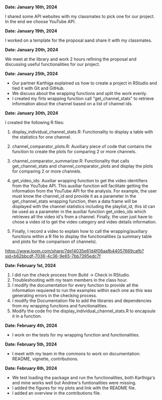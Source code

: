 **Date: January 16th, 2024**

I shared some API websites with my classmates to pick one for our project.
In the end we choose YouTube API.

**Date: January 19th, 2024**

I worked on a template for the proposal aand share it with my classmates.

**Date: January 20th, 2024**

We meet at the library and work 2 hours refining the proposal and discussing useful functionalities for our project.

**Date: January 25th, 2024**

- Our partner Karthiga explained us how to create a project in RStudio and tied it with Git and GitHub.
- We discuss about the wrapping functions and split the work evenly.
- I created my firts wrapping function call "get_channel_stats" to retrieve information about the channel based on a list of channel ids.

**Date: January 30th, 2024**

I created the following R files: 

  1. display_individual_channel_stats.R: Functionality to display a table with the statistics for one channel.
  2. channel_comparator_plots.R: Auxiliary piece of code that contains the function to create the plots for comparing 2 or   more channels.
  3. channel_comparator_summarizer.R: Functionality that calls get_channel_stats and channel_comparator_plots and display   the plots for comparing 2 or more channels.
  4. get_video_ids: Auxiliar wrapping function to get the video identifiers from the YouTube API. This auxiliar function will facilitate getting the information from the YouTube API for the analysis. For example,  the user must know the channel_id and provide it as a parameter in the get_channel_stats wrapping function, then a data frame will be displayed with the channel statistics including the playlist_id, this id can be used as a parameter in the auxiliar function get_video_ids which retrieves all the video id's from a channel. Finally, the user just have to chose a video id to get the video category and video details information.

  5. Finally, I record a video to explain how to call the wrapping/auxiliary functions within a R file to display the functionalities (a summary table and plots for the comparison of channels).

https://www.loom.com/share/7de14035e61d4f08aafb44057669cafb?sid=b62bbcdf-7036-4c36-9e65-7bb7395edc7f

**Date: February 1st, 2024**

1. I did run the check process from Build -> Check in RStudio.
2. Troubleshooting with my team members in the class hour.
3. I modify the documentation for every function to provide all the information requiered to run the examples within each one as this was generating errors in the checking process.
4. I modify the Documentation file to add the libraries and dependencies from my wrapping functions and functionalities. 
5. Modify the code fro the display_individual_channel_stats.R to encapsule it in a function.

**Date: February 4th, 2024**

- I work on the tests for my wrapping function and functionalities.

**Date: February 5th, 2024**

- I meet with my team in the commons to work on documentation: README, vignette, contributions.

**Date: February 6th, 2024**

- We test loading the package and run the functionalities, both Karthiga's and mine works well but Andrew's funtionalities were missing.
- I added the figures for my plots and link with the README file.
- I added an overview in the contributions file.



